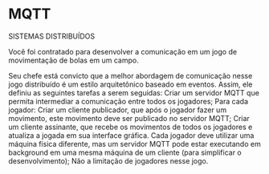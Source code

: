 # MQTT

SISTEMAS DISTRIBUÍDOS

Você foi contratado para desenvolver a comunicação em um jogo de movimentação de bolas em um campo.

Seu chefe está convicto que a melhor abordagem de comunicação nesse jogo distribuído é um estilo arquitetônico baseado em eventos. Assim, ele definiu as seguintes tarefas a serem seguidas:
Criar um servidor MQTT que permita intermediar a comunicação entre todos os jogadores;
Para cada jogador:
Criar um cliente publicador, que após o jogador fazer um movimento, este movimento deve ser publicado no servidor MQTT;
Criar um cliente assinante, que recebe os movimentos de todos os jogadores e atualiza a jogada em sua interface gráfica.
Cada jogador deve utilizar uma máquina física diferente, mas um servidor MQTT pode estar executando em background em uma mesma máquina de um cliente (para simplificar o desenvolvimento);
Não a limitação de jogadores nesse jogo.


